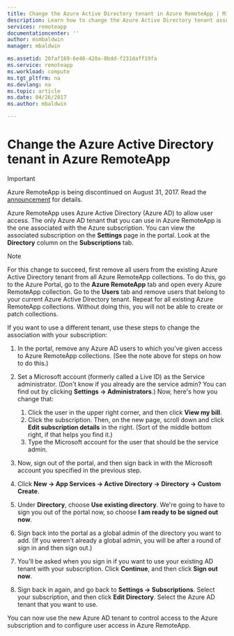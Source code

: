 ```yaml
---
title: Change the Azure Active Directory tenant in Azure RemoteApp | Microsoft Docs
description: Learn how to change the Azure Active Directory tenant associated with Azure RemoteApp
services: remoteapp
documentationcenter: ''
author: msmbaldwin
manager: mbaldwin

ms.assetid: 20faf169-6e48-428a-8bdd-f231daff19fa
ms.service: remoteapp
ms.workload: compute
ms.tgt_pltfrm: na
ms.devlang: na
ms.topic: article
ms.date: 04/26/2017
ms.author: mbaldwin

---
```

# Change the Azure Active Directory tenant in Azure RemoteApp
> [!IMPORTANT]
> Azure RemoteApp is being discontinued on August 31, 2017. Read the [announcement](https://go.microsoft.com/fwlink/?linkid=821148) for details.
> 
> 

Azure RemoteApp uses Azure Active Directory (Azure AD) to allow user access. The only Azure AD tenant that you can use in Azure RemoteApp is the one associated with the Azure subscription. You can view the associated subscription on the **Settings** page in the portal. Look at the **Directory** column on the **Subscriptions** tab.

> [!NOTE]
> For this change to succeed, first remove all users from the existing Azure Active Directory tenant from all Azure RemoteApp collections. To do this, go to the Azure Portal, go to the **Azure RemoteApp** tab and open every Azure RemoteApp collection. Go to the **Users** tab and remove users that belong to your current Azure Active Directory tenant. Repeat for all existing Azure RemoteApp collections. Without doing this, you will not be able to create or patch collections.
> 
> 

If you want to use a different tenant, use these steps to change the association with your subscription:

1. In the portal, remove any Azure AD users to which you’ve given access to Azure RemoteApp collections. (See the note above for steps on how to do this.)
2. Set a Microsoft account (formerly called a Live ID) as the Service administrator. (Don't know if you already are the service admin? You can find out by clicking **Settings -> Administrators**.) Now, here's how you change that:
   
   1. Click the user in the upper right corner, and then click **View my bill**.
   2. Click the subscription. Then, on the new page, scroll down and click **Edit subscription details** in the right. (Sort of the middle bottom right, if that helps you find it.)
   3. Type the Microsoft account for the user that should be the service admin.
3. Now, sign out of the portal, and then sign back in with the Microsoft account you specified in the previous step.
4. Click **New -> App Services -> Active Directory -> Directory -> Custom Create**.
5. Under **Directory**, choose **Use existing directory**. We're going to have to sign you out of the portal now, so choose **I am ready to be signed out now**.
6. Sign back into the portal as a global admin of the directory you want to add. (If you weren't already a global admin, you will be after a round of sign in and then sign out.)
7. You'll be asked when you sign in if you want to use your existing AD tenant with your subscription. Click **Continue**, and then click **Sign out now**.
8. Sign back in again, and go back to **Settings -> Subscriptions**. Select your subscription, and then click **Edit Directory**. Select the Azure AD tenant that you want to use.

You can now use the new Azure AD tenant to control access to the Azure subscription and to configure user access in Azure RemoteApp.

